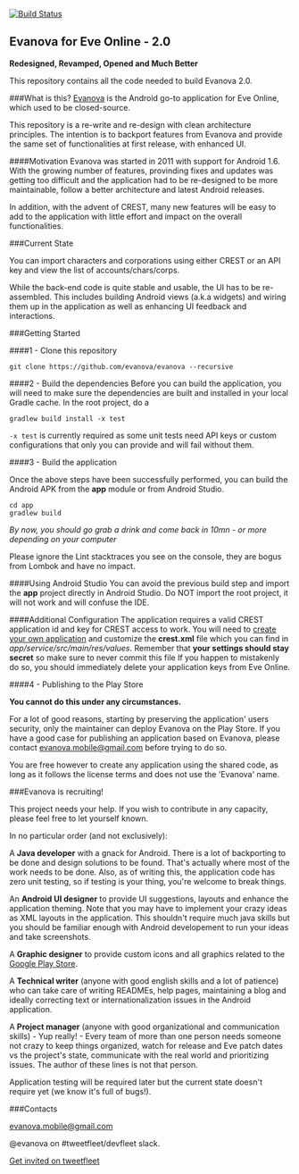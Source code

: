 [![Build Status](https://travis-ci.org/evanova/evanova.svg?branch=master)](https://travis-ci.org/evanova/evanova)

## Evanova for Eve Online - 2.0
**Redesigned, Revamped, Opened and Much Better**

This repository contains all the code needed to build Evanova 2.0.

###What is this?
[Evanova](https://play.google.com/store/apps/details?id=com.tlabs.android.evanova) is the Android go-to application for Eve Online, which used to be closed-source.

This repository is a re-write and re-design with clean architecture principles. The intention is to backport features from Evanova and provide the same set of functionalities at first release, with enhanced UI.

####Motivation
Evanova was started in 2011 with support for Android 1.6. With the growing number of features, provinding fixes and updates was getting too difficult and the application had to be re-designed to be more maintainable, follow a better architecture and latest Android releases.

In addition, with the advent of CREST, many new features will be easy to add to the application with little effort and impact on the overall functionalities.

###Current State

You can import characters and corporations using either CREST or an API key and view the list of accounts/chars/corps.

While the back-end code is quite stable and usable, the UI has to be re-assembled. This includes building Android views (a.k.a widgets) and wiring them up in the application as well as enhancing UI feedback and interactions.

###Getting Started

####1 - Clone this repository

`git clone https://github.com/evanova/evanova --recursive`

####2 - Build the dependencies
Before you can build the application, you will need to make sure the dependencies are built and installed in your local Gradle cache. In the root project, do a

`gradlew build install -x test`

`-x test` is currently required as some unit tests need API keys or custom configurations that only you can provide and will fail without them.

####3 - Build the application

Once the above steps have been successfully performed, you can build the Android APK from the **app** module or from Android Studio.

```
cd app
gradlew build
```

*By now, you should go grab a drink and come back in 10mn - or more depending on your computer*

Please ignore the Lint stacktraces you see on the console, they are bogus from Lombok and have no impact.

####Using Android Studio
You can avoid the previous build step and import the **app** project directly in Android Studio.
Do NOT import the root project, it will not work and will confuse the IDE.

####Additional Configuration
The application requires a valid CREST application id and key for CREST access to work. You will need to [create your own application](https://developers.eveonline.com/applications) and customize the **crest.xml** file which you can find in *app/service/src/main/res/values*. Remember that **your settings should stay secret** so make sure to never commit this file If you happen to mistakenly do so, you should immediately delete your application keys from Eve Online.

####4 - Publishing to the Play Store

**You cannot do this under any circumstances.**

For a lot of good reasons, starting by preserving the application' users security, only the maintainer can deploy Evanova on the Play Store. If you have a good case for publishing an application based on Evanova, please contact evanova.mobile@gmail.com before trying to do so.

You are free however to create any application using the shared code, as long as it follows the license terms and does not use the 'Evanova' name.

###Evanova is recruiting!

This project needs your help. If you wish to contribute in any capacity, please feel free to let yourself known.

In no particular order (and not exclusively):

A **Java developer** with a gnack for Android. There is a lot of backporting to be done and design solutions to be found. That's actually where most of the work needs to be done. Also, as of writing this, the application code has zero unit testing, so if testing is your thing, you're welcome to break things.

An **Android UI designer** to provide UI suggestions, layouts and enhance the application theming. Note that you may have to implement your crazy ideas as XML layouts in the application. This shouldn't require much java skills but you should be familiar enough with Android developement to run your ideas and take screenshots.

A **Graphic designer** to provide custom icons and all graphics related to the [Google Play Store](https://play.google.com/store/apps/details?id=com.tlabs.android.evanova).

A **Technical writer** (anyone with good english skills and a lot of patience) who can take care of writing READMEs, help pages, maintaining a blog and ideally correcting text or internationalization issues in the Android application.

A **Project manager** (anyone with good organizational and communication skills) - Yup really! - Every team of more than one person needs someone not crazy to keep things organized, watch for release and Eve patch dates vs the project's state, communicate with the real world and prioritizing issues. The author of these lines is not that person.

Application testing will be required later but the current state doesn't require yet (we know it's full of bugs!).


###Contacts

evanova.mobile@gmail.com

@evanova on #tweetfleet/devfleet slack.

[Get invited on tweetfleet](https://www.fuzzwork.co.uk/tweetfleet-slack-invites/)
